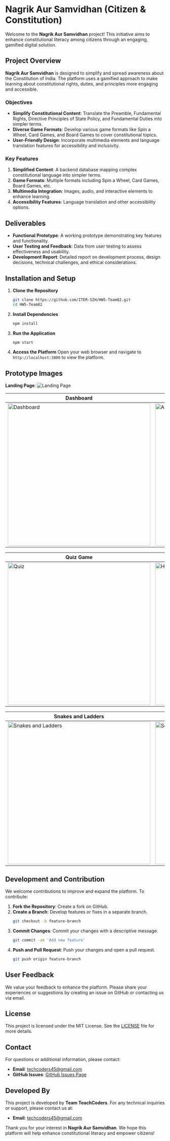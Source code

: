 

# Nagrik Aur Samvidhan (Citizen & Constitution)

Welcome to the **Nagrik Aur Samvidhan** project! This initiative aims to enhance constitutional literacy among citizens through an engaging, gamified digital solution.

## Project Overview

**Nagrik Aur Samvidhan** is designed to simplify and spread awareness about the Constitution of India. The platform uses a gamified approach to make learning about constitutional rights, duties, and principles more engaging and accessible.

### Objectives

- **Simplify Constitutional Content**: Translate the Preamble, Fundamental Rights, Directive Principles of State Policy, and Fundamental Duties into simpler terms.
- **Diverse Game Formats**: Develop various game formats like Spin a Wheel, Card Games, and Board Games to cover constitutional topics.
- **User-Friendly Design**: Incorporate multimedia elements and language translation features for accessibility and inclusivity.

### Key Features

1. **Simplified Content**: A backend database mapping complex constitutional language into simpler terms.
2. **Game Formats**: Multiple formats including Spin a Wheel, Card Games, Board Games, etc.
3. **Multimedia Integration**: Images, audio, and interactive elements to enhance learning.
4. **Accessibility Features**: Language translation and other accessibility options.

## Deliverables

- **Functional Prototype**: A working prototype demonstrating key features and functionality.
- **User Testing and Feedback**: Data from user testing to assess effectiveness and usability.
- **Development Report**: Detailed report on development process, design decisions, technical challenges, and ethical considerations.

## Installation and Setup

1. **Clone the Repository**
   ```bash
   git clone https://github.com/ITER-SIH/HW5-Team82.git
   cd HW5-Team82
   ```

2. **Install Dependencies**
   ```bash
   npm install
   ```

3. **Run the Application**
   ```bash
   npm start
   ```

4. **Access the Platform**
   Open your web browser and navigate to `http://localhost:3000` to view the platform.

## Prototype Images

   **Landing Page**: 
   ![Landing Page](ReadMe_Images/LandingPage.jpeg)
   
   | Dashboard | Article Info |
   |---|---|
   | <img src="ReadMe_Images/Dashboard.jpeg" alt="Dashboard" width="450"> | <img src="ReadMe_Images/ArticleInfo.jpeg" alt="Article Info" width="450"> |

   | Quiz Game | HangMan-Guess Game |
   |---|---|
   | <img src="ReadMe_Images/Quiz.jpeg" alt="Quiz" width="450"> | <img src="ReadMe_Images/GuessGame.jpeg" alt="Hangman-Guessing Game" width="450"> |

   | Snakes and Ladders | Scenario Based Game | 
   |---|---|
   | <img src="ReadMe_Images/SnakesAndLadders.jpeg" alt="Snakes and Ladders" width="450"> | <img src="ReadMe_Images/CaseStudy.jpeg" alt="Scenario Based Game" width="450"> |   

## Development and Contribution

We welcome contributions to improve and expand the platform. To contribute:

1. **Fork the Repository**: Create a fork on GitHub.
2. **Create a Branch**: Develop features or fixes in a separate branch.
   ```bash
   git checkout -b feature-branch
   ```
3. **Commit Changes**: Commit your changes with a descriptive message.
   ```bash
   git commit -am 'Add new feature'
   ```
4. **Push and Pull Request**: Push your changes and open a pull request.
   ```bash
   git push origin feature-branch
   ```

## User Feedback

We value your feedback to enhance the platform. Please share your experiences or suggestions by creating an issue on GitHub or contacting us via email.

## License

This project is licensed under the MIT License. See the [LICENSE](LICENSE) file for more details.

## Contact

For questions or additional information, please contact:

- **Email**: techcoders45@gmail.com
- **GitHub Issues**: [GitHub Issues Page](https://github.com/Nihar4569/Nagrik-Aur-Samvidhan-Constitutional-Literacy-Platform/issues)

## Developed By

This project is developed by **Team TeachCoders**. For any technical inquiries or support, please contact us at:

- **Email**: techcoders45@gmail.com

Thank you for your interest in **Nagrik Aur Samvidhan**. We hope this platform will help enhance constitutional literacy and empower citizens!

